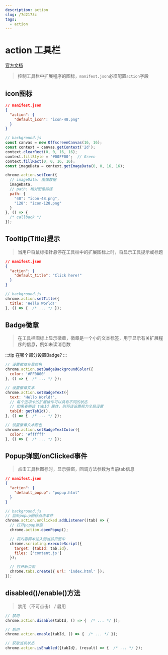 ```yaml
---
description: action
slug: /7d2173c
tags: 
  - action
---
```


# action 工具栏

[官方文档](https://developer.chrome.com/docs/extensions/reference/action/)

> 控制工具栏中扩展程序的图标，`manifest.json`必须配置`action`字段

## icon图标

```json
// manifest.json
{
  "action": {
    "default_icon": "icon-48.png"
  }
}
```

```js
// background.js
const canvas = new OffscreenCanvas(16, 16);
const context = canvas.getContext('2d');
context.clearRect(0, 0, 16, 16);
context.fillStyle = '#00FF00';  // Green
context.fillRect(0, 0, 16, 16);
const imageData = context.getImageData(0, 0, 16, 16);

chrome.action.setIcon({
  // imageData: 图像数据
  imageData,
  // path: 相对图像路径
  path: {
    "48": "icon-48.png",
    "128": "icon-128.png"
  }
}, () => { 
  /* callback */ 
});
```

## Tooltip(Title)提示
>
> 当用户将鼠标指针悬停在工具栏中的扩展图标上时，将显示工具提示或标题

```json
// manifest.json
{
  "action": {
    "default_title": "Click here!"
  }
}
```

```js
// background.js
chrome.action.setTitle({
  title: 'Hello World!'
}, () => {  /* ... */ });
```

## Badge徽章
>
> 在工具栏图标上显示徽章，徽章是一个小的文本标签，用于显示有关扩展程序的信息，例如未读消息数

:::tip
在哪个部分设置Badge?
:::

```js
// 设置徽章背景颜色
chrome.action.setBadgeBackgroundColor({
  color: '#FF0000'
}, () => {  /* ... */ });

// 设置徽章文本
chrome.action.setBadgeText({
  text: 'Hello World!',
  // 每个选项卡的扩展操作可以具有不同的状态
  // 如果省略该 tabId 属性，则将该设置视为全局设置
  tabId: getTabId(),
}, () => {  /* ... */ });

// 设置徽章文本颜色
chrome.action.setBadgeTextColor({
  color: '#ffffff'
}, () => {  /* ... */ });
```

## Popup弹窗/onClicked事件
>
> 点击工具栏图标时，显示弹窗，回调方法参数为当前tab信息

```json
// manifest.json
{
  "action": {
    "default_popup": "popup.html"
  }
}
```

```js
// background.js
// 监听popup图标点击事件
chrome.action.onClicked.addListener((tab) => {
  // 打开popup弹窗
  chrome.action.openPopup();

  // 将内容脚本注入到当前页面中
  chrome.scripting.executeScript({
    target: {tabId: tab.id},
    files: ['content.js']
  });

  // 打开新页面
  chrome.tabs.create({ url: 'index.html' });
});
```

## disabled()/enable()方法
>
> 禁用（不可点击） / 启用

```js
// 禁用
chrome.action.disable(tabId, () => {  /* ... */ });

// 启用
chrome.action.enable(tabId, () => {  /* ... */ });

// 获取当前状态
chrome.action.isEnabled({tabId}, (result) => {  /* ... */ });
```
